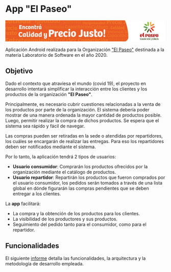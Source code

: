 # App "El Paseo"
![image-20210608111203798](docs/banner.png)

Aplicación Android realizada para la Organización ["El Paseo"](https://www.instagram.com/paseo.unlp/) destinada a la materia Laboratorio de Software en el año 2020.

## Objetivo

Dado el contexto que atraviesa el mundo (covid 19), el proyecto en desarrollo intentará simplificar la interacción entre los clientes y los productos de la organización **"El Paseo"**.

Principalmente, es necesario cubrir cuestiones relacionadas a la venta de los productos por parte de la organización. El sistema debería poder mostrar de una manera ordenada la mayor cantidad de productos posible. Luego, permitir realizar la compra de dichos productos. Se espera que el sistema sea rápido y fácil de navegar.

Las compras pueden ser retiradas en la sede o atendidas por repartidores, los cuáles se encargarán de realizar las entregas. Para eso los repartidores deben ser notificados mediante el sistema.

Por lo tanto, la aplicación tendrá 2 tipos de usuarios:

- **Usuario consumidor**: Comprarán los productos ofrecidos por la organización mediante el catálogo de productos.
- **Usuario repartidor**: Repartirán los productos que fueron comprados por el usuario consumidor, los pedidos serán tomados a través de una lista global en dónde figurarán las compras pendientes que se deben entregar a los clientes.

La **app** facilitará:

- La compra y la obtención de los productos para los clientes.
- La visibilidad de los productores y sus productos.
- Seguimiento del pedido tanto para el consumidor, como para el repartidor.

## Funcionalidades

El siguiente [informe](https://drive.google.com/file/d/1eOr-0cyhGWbIARWFoluHlO38QdewGshZ/view?usp=sharing) detalla las funcionalidades, la arquitectura y la metodología de desarrollo empleada.
